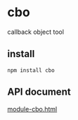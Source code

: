 # cbo
callback object tool

## install

`npm install cbo`

## API document

[module-cbo.html](https://htmlpreview.github.io/?https://github.com/adf0001/cbo/blob/master/doc/out/module-cbo.html)

